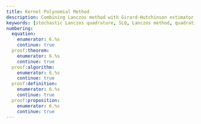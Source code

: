 ```yaml
---
title: Kernel Polynomial Method
description: Combining Lanczos method with Girard-Hutchinson estimator for matrix function trace estimation
keywords: [stochastic Lanczos quadrature, SLQ, Lanczos method, quadratic forms, matrix functions, polynomial approximation, error bounds]
numbering:
  equation:
    enumerator: 6.%s
    continue: true
  proof:theorem:
    enumerator: 6.%s
    continue: true
  proof:algorithm:
    enumerator: 6.%s
    continue: true
  proof:definition:
    enumerator: 6.%s
    continue: true
  proof:proposition:
    enumerator: 6.%s
    continue: true
---
```

